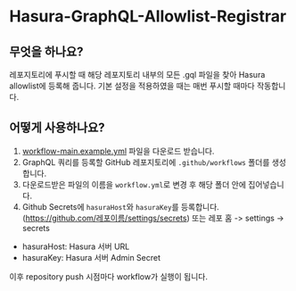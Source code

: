 
# Hasura-GraphQL-Allowlist-Registrar

## 무엇을 하나요?

레포지토리에 푸시할 때 해당 레포지토리 내부의 모든 .gql 파일을 찾아 Hasura allowlist에 등록해 줍니다.
기본 설정을 적용하였을 때는 매번 푸시할 때마다 작동합니다.

## 어떻게 사용하나요?

1. [workflow-main.example.yml](https://github.com/susemeee/hasura-graphql-allowlist-registrar/blob/master/workflow-main.example.yml) 파일을 다운로드 받습니다.
2. GraphQL 쿼리를 등록할 GitHub 레포지토리에 `.github/workflows` 폴더를 생성합니다.
3. 다운로드받은 파일의 이름을 `workflow.yml`로 변경 후 해당 폴더 안에 집어넣습니다.
4. Github Secrets에 `hasuraHost`와 `hasuraKey`를 등록합니다. (https://github.com/레포이름/settings/secrets) 또는 레포 홈 -> settings -> secrets
  - hasuraHost: Hasura 서버 URL
  - hasuraKey: Hasura 서버 Admin Secret

이후 repository push 시점마다 workflow가 실행이 됩니다.

